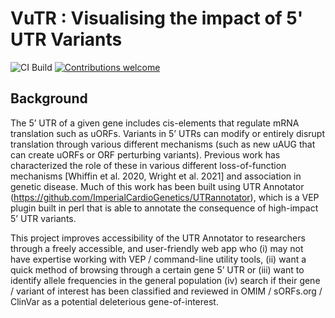 
# VuTR : Visualising the impact of 5' UTR Variants 


![CI Build](https://github.com/Computational-Rare-Disease-Genomics-WHG/VuTR/actions/workflows/tests.yaml/badge.svg)
[![Contributions welcome](https://img.shields.io/badge/contributions-welcome-brightgreen.svg?style=flat)](https://github.com/Computational-Rare-Disease-Genomics-WHG/VuTR/issues)


## Background 
The 5’ UTR of a given gene includes cis-elements that regulate mRNA translation such as uORFs. Variants in 5’ UTRs can modify or entirely disrupt translation through various different mechanisms (such as new uAUG that can create uORFs or ORF perturbing variants). Previous work has characterized the role of these in various different loss-of-function mechanisms [Whiffin et al. 2020, Wright et al. 2021] and association in genetic disease. Much of this work has been built using UTR Annotator (https://github.com/ImperialCardioGenetics/UTRannotator), which is a VEP plugin built in perl that is able to annotate the consequence of high-impact 5’ UTR variants. 

This project improves accessibility of the UTR Annotator to researchers through a freely accessible, and user-friendly web app who (i) may not have expertise working with VEP / command-line utility tools, (ii) want a quick method of browsing through a certain gene 5’ UTR or (iii) want to identify allele frequencies in the general population (iv) search if their gene / variant of interest has been classified and reviewed in OMIM / sORFs.org / ClinVar as a potential deleterious gene-of-interest. 

